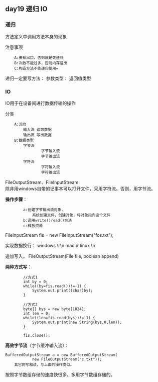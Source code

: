 ## day19 递归 IO ##
### 递归 ###
方法定义中调用方法本身的现象  

注意事项

		A:要有出口，否则就是死递归
		B:次数不能过多，否则内存溢出
		C:构造方法不能递归使用=
递归一定要写方法：
参数类型：       返回值类型

### IO ###
IO用于在设备间进行数据传输的操作

分类

		A:流向
			输入流	读取数据
			输出流	写出数据
		B:数据类型
			字节流	
					字节输入流
					字节输出流
			字符流
					字符输入流
					字符输出流

FileOutputStream、FileInputStream  
除非用windows自带的记事本可以打开文件，采用字符流。否则，用字节流。

**操作步骤**：
	
			a:创建字节输出流对象.
				系统创建文件，创建对象，将对象指向这个文件
			b:调用write()read()方法
			c:释放资源
FileInputStream fis = new FileInputStream("fos.txt");

实现数据换行：
 			windows \r\n    mac \r	linux \n

追加写入。
  		FileOutputStream(File file, boolean append) 


**两种方式写**：

			
			//方式1
			int by = 0;
			while((by=fis.read())!=-1) {
				System.out.print((char)by);
			}
			
			//方式2
			byte[] bys = new byte[1024];
			int len = 0;
			while((len=fis.read(bys))!=-1) {
				System.out.print(new String(bys,0,len));
			}
			
			fis.close();

**高效字节流**（字节缓冲输入流）：

	BufferedOutputStream a = new BufferedOutputStream(
				new FileOutputStream("c.txt"));
		其它的写和读，与上面的操作类似。

按照字节数组存储的速度快很多。多用字节数组存储的。